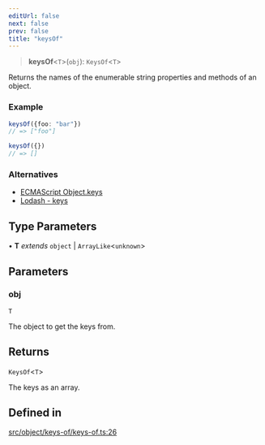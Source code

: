 ```yaml
---
editUrl: false
next: false
prev: false
title: "keysOf"
---
```


> **keysOf**\<`T`\>(`obj`): `KeysOf`\<`T`\>

Returns the names of the enumerable string properties and methods of an object.

### Example
```ts
keysOf({foo: "bar"})
// => ["foo"]

keysOf({})
// => []
```

### Alternatives
- [ECMAScript Object.keys](https://developer.mozilla.org/en-US/docs/Web/JavaScript/Reference/Global_Objects/Object/keys)
- [Lodash - keys](https://lodash.com/docs/4.17.15#keys)

## Type Parameters

• **T** *extends* `object` \| `ArrayLike`\<`unknown`\>

## Parameters

### obj

`T`

The object to get the keys from.

## Returns

`KeysOf`\<`T`\>

The keys as an array.

## Defined in

[src/object/keys-of/keys-of.ts:26](https://github.com/skyleague/axioms/blob/75fb1c5c977f1940e84e5cdcef2be336d1fd81da/src/object/keys-of/keys-of.ts#L26)
